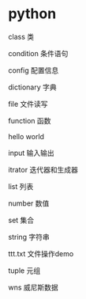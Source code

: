 # python

class 类

condition 条件语句

config 配置信息

dictionary 字典

file 文件读写

function 函数

hello world

input 输入输出

itrator 迭代器和生成器

list 列表

number 数值

set 集合

string 字符串

ttt.txt 文件操作demo

tuple 元组

wns 威尼斯数据
